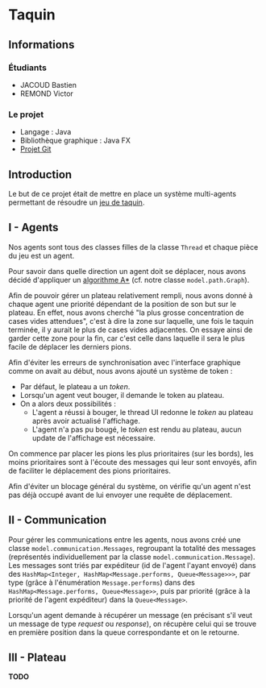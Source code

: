 # Taquin

## Informations

### Étudiants
* JACOUD Bastien
* REMOND Victor

### Le projet
* Langage : Java
* Bibliothèque graphique : Java FX
* [Projet Git](https://github.com/Elomidas/Taquin)

## Introduction
Le but de ce projet était de mettre en place un système multi-agents permettant de résoudre un [jeu de taquin](https://fr.wikipedia.org/wiki/Taquin).

## I - Agents

Nos agents sont tous des classes filles de la classe `Thread` et chaque pièce du jeu est un agent.

Pour savoir dans quelle direction un agent doit se déplacer, nous avons décidé d'appliquer un [algorithme A*](https://fr.wikipedia.org/wiki/Algorithme_A*) (cf. notre classe `model.path.Graph`).

Afin de pouvoir gérer un plateau relativement rempli, nous avons donné à chaque agent une priorité dépendant de la position de son but sur le plateau. En effet, nous avons cherché "la plus grosse concentration de cases vides attendues", c'est à dire la zone sur laquelle, une fois le taquin terminée, il y aurait le plus de cases vides adjacentes. On essaye ainsi de garder cette zone pour la fin, car c'est celle dans laquelle il sera le plus facile de déplacer les derniers pions.

Afin d'éviter les erreurs de synchronisation avec l'interface graphique comme on avait au début, nous avons ajouté un système de token :
* Par défaut, le plateau a un *token*.
* Lorsqu'un agent veut bouger, il demande le token au plateau.
* On a alors deux possibilités :
  * L'agent a réussi à bouger, le thread UI redonne le *token* au plateau après avoir actualisé l'affichage.
  * L'agent n'a pas pu bougé, le *token* est rendu au plateau, aucun update de l'affichage est nécessaire.

On commence par placer les pions les plus prioritaires (sur les bords), les moins prioritaires sont à l'écoute des messages qui leur sont envoyés, afin de faciliter le déplacement des pions prioritaires.

Afin d'éviter un blocage général du système, on vérifie qu'un agent n'est pas déjà occupé avant de lui envoyer une requête de déplacement.

## II - Communication

Pour gérer les communications entre les agents, nous avons créé une classe `model.communication.Messages`, regroupant la totalité des messages (représentés individuellement par la classe `model.communication.Message`). Les messages sont triés par expéditeur (id de l'agent l'ayant envoyé) dans des `HashMap<Integer, HashMap<Message.performs, Queue<Message>>>`, par type (grâce à l'énumération `Message.performs`) dans des `HashMap<Message.performs, Queue<Message>>`, puis par priorité (grâce à la priorité de l'agent expéditeur) dans la `Queue<Message>`.

Lorsqu'un agent demande à récupérer un message (en précisant s'il veut un message de type *request* ou *response*), on récupère celui qui se trouve en première position dans la queue correspondante et on le retourne.

## III - Plateau

**TODO**
